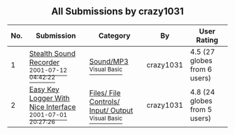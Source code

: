 ﻿<div align="center">

## All Submissions by crazy1031

</div>

No.  | Submission | Category | By   | User Rating
---- | ---------- | -------- | ---- | -----------
1 | [Stealth Sound Recorder<br /><sup>2001-07-12 04:42:22</sup>](https://github.com/Planet-Source-Code/crazy1031-stealth-sound-recorder__1-24830) | [Sound/MP3<br /><sup>Visual Basic</sup>](../ByCategory/sound-mp3__1-45.md) | crazy1031 | 4.5 (27 globes from 6 users)
2 | [Easy Key Logger With Nice Interface<br /><sup>2001-07-01 20:27:26</sup>](https://github.com/Planet-Source-Code/crazy1031-easy-key-logger-with-nice-interface__1-24634) | [Files/ File Controls/ Input/ Output<br /><sup>Visual Basic</sup>](../ByCategory/files-file-controls-input-output__1-3.md) | crazy1031 | 4.8 (24 globes from 5 users)
